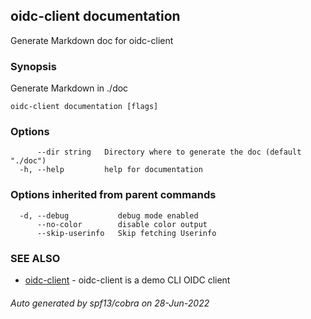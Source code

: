 ## oidc-client documentation

Generate Markdown doc for oidc-client

### Synopsis

Generate Markdown in ./doc

```
oidc-client documentation [flags]
```

### Options

```
      --dir string   Directory where to generate the doc (default "./doc")
  -h, --help         help for documentation
```

### Options inherited from parent commands

```
  -d, --debug           debug mode enabled
      --no-color        disable color output
      --skip-userinfo   Skip fetching Userinfo
```

### SEE ALSO

* [oidc-client](oidc-client.md)	 - oidc-client is a demo CLI OIDC client

###### Auto generated by spf13/cobra on 28-Jun-2022
